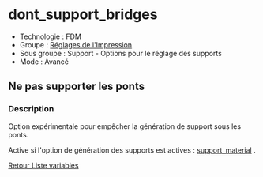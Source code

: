 # dont_support_bridges

* Technologie : FDM
* Groupe : [Réglages de l'Impression](../print_settings/print_settings.md)
* Sous groupe : Support - Options pour le réglage des supports
* Mode : Avancé

## Ne pas supporter les ponts

### Description

Option expérimentale pour empêcher la génération de support sous les ponts.

Active si l'option de génération des supports est actives  : [support_material](support_material.md) .

[Retour Liste variables](variable_list.md)